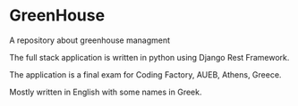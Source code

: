 # GreenHouse
A repository about greenhouse managment

The full stack application is written in python using Django Rest Framework.

The application is a final exam for Coding Factory, AUEB, Athens, Greece.

Mostly written in English with some names in Greek.
